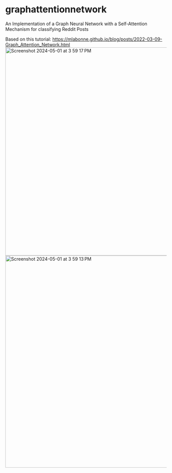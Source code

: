 # graphattentionnetwork
An Implementation of a Graph Neural Network with a Self-Attention Mechanism for classifying Reddit Posts

Based on this tutorial: https://mlabonne.github.io/blog/posts/2022-03-09-Graph_Attention_Network.html
<img width="648" alt="Screenshot 2024-05-01 at 3 59 17 PM" src="https://github.com/ronantakizawa/graphattentionnetwork/assets/71115970/e3972789-78b9-4024-978c-62e8c8fbc4a2">
<img width="660" alt="Screenshot 2024-05-01 at 3 59 13 PM" src="https://github.com/ronantakizawa/graphattentionnetwork/assets/71115970/1525bc6a-4056-4d36-b515-9c653dd6d447">
